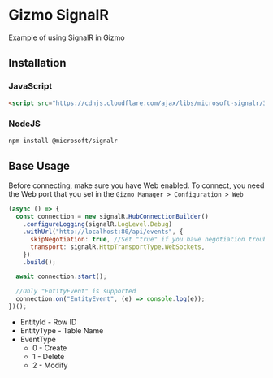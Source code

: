 # Gizmo SignalR

Example of using SignalR in Gizmo

## Installation

### JavaScript

```html
<script src="https://cdnjs.cloudflare.com/ajax/libs/microsoft-signalr/3.1.7/signalr.min.js"></script>
```

### NodeJS

```bash
npm install @microsoft/signalr
```

## Base Usage

Before connecting, make sure you have Web enabled.
To connect, you need the Web port that you set in the `Gizmo Manager > Configuration > Web`

```js
(async () => {
  const connection = new signalR.HubConnectionBuilder()
    .configureLogging(signalR.LogLevel.Debug)
    .withUrl("http://localhost:80/api/events", {
      skipNegotiation: true, //Set "true" if you have negotiation troubles
      transport: signalR.HttpTransportType.WebSockets,
    })
    .build();

  await connection.start();

  //Only "EntityEvent" is supported
  connection.on("EntityEvent", (e) => console.log(e));
})();
```

- EntityId - Row ID
- EntityType - Table Name
- EventType
  - 0 - Create
  - 1 - Delete
  - 2 - Modify
